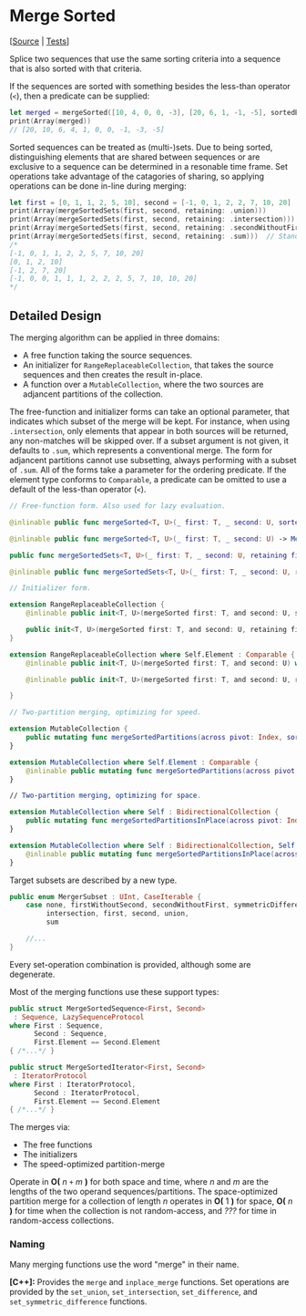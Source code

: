 #  Merge Sorted

[[Source](https://github.com/apple/swift-algorithms/blob/main/Sources/Algorithms/MergeSorted.swift) | 
 [Tests](https://github.com/apple/swift-algorithms/blob/main/Tests/SwiftAlgorithmsTests/MergeSortedTests.swift)]

Splice two sequences that use the same sorting criteria into a sequence that
is also sorted with that criteria.

If the sequences are sorted with something besides the less-than operator (`<`),
then a predicate can be supplied:

```swift
let merged = mergeSorted([10, 4, 0, 0, -3], [20, 6, 1, -1, -5], sortedBy: >)
print(Array(merged))
// [20, 10, 6, 4, 1, 0, 0, -1, -3, -5]
```

Sorted sequences can be treated as (multi-)sets.
Due to being sorted,
distinguishing elements that are shared between sequences or
are exclusive to a sequence can be determined in a resonable time frame.
Set operations take advantage of the catagories of sharing,
so applying operations can be done in-line during merging:

```swift
let first = [0, 1, 1, 2, 5, 10], second = [-1, 0, 1, 2, 2, 7, 10, 20]
print(Array(mergeSortedSets(first, second, retaining: .union)))
print(Array(mergeSortedSets(first, second, retaining: .intersection)))
print(Array(mergeSortedSets(first, second, retaining: .secondWithoutFirst)))
print(Array(mergeSortedSets(first, second, retaining: .sum)))  // Standard merge!
/*
[-1, 0, 1, 1, 2, 2, 5, 7, 10, 20]
[0, 1, 2, 10]
[-1, 2, 7, 20]
[-1, 0, 0, 1, 1, 1, 2, 2, 2, 5, 7, 10, 10, 20]
*/
```

## Detailed Design

The merging algorithm can be applied in three domains:

- A free function taking the source sequences.
- An initializer for `RangeReplaceableCollection`,
  that takes the source sequences and then
  creates the result in-place.
- A function over a `MutableCollection`,
  where the two sources are adjancent partitions of the collection.

The free-function and initializer forms can take an optional parameter,
that indicates which subset of the merge will be kept.
For instance, when using `.intersection`, only elements that appear in
both sources will be returned, any non-matches will be skipped over.
If a subset argument is not given, it defaults to `.sum`,
which represents a conventional merge.
The form for adjancent partitions cannot use subsetting,
always performing with a subset of `.sum`.
All of the forms take a parameter for the ordering predicate.
If the element type conforms to `Comparable`,
a predicate can be omitted to use a default of the less-than operator (`<`).

```swift
// Free-function form. Also used for lazy evaluation.

@inlinable public func mergeSorted<T, U>(_ first: T, _ second: U, sortedBy areInIncreasingOrder: @escaping (T.Element, U.Element) -> Bool) -> MergeSortedSetsSequence<T, U> where T : Sequence, U : Sequence, T.Element == U.Element

@inlinable public func mergeSorted<T, U>(_ first: T, _ second: U) -> MergeSortedSetsSequence<T, U> where T : Sequence, U : Sequence, T.Element : Comparable, T.Element == U.Element

public func mergeSortedSets<T, U>(_ first: T, _ second: U, retaining filter: MergerSubset, sortedBy areInIncreasingOrder: @escaping (T.Element, U.Element) -> Bool) -> MergeSortedSetsSequence<T, U> where T : Sequence, U : Sequence, T.Element == U.Element

@inlinable public func mergeSortedSets<T, U>(_ first: T, _ second: U, retaining filter: MergerSubset) -> MergeSortedSetsSequence<T, U> where T : Sequence, U : Sequence, T.Element : Comparable, T.Element == U.Element

// Initializer form.

extension RangeReplaceableCollection {
    @inlinable public init<T, U>(mergeSorted first: T, and second: U, sortedBy areInIncreasingOrder: (Element, Element) throws -> Bool) rethrows where T : Sequence, U : Sequence, Self.Element == T.Element, T.Element == U.Element

    public init<T, U>(mergeSorted first: T, and second: U, retaining filter: MergerSubset, sortedBy areInIncreasingOrder: (Element, Element) throws -> Bool) rethrows where T : Sequence, U : Sequence, Self.Element == T.Element, T.Element == U.Element
}

extension RangeReplaceableCollection where Self.Element : Comparable {
    @inlinable public init<T, U>(mergeSorted first: T, and second: U) where T : Sequence, U : Sequence, Self.Element == T.Element, T.Element == U.Element

    @inlinable public init<T, U>(mergeSorted first: T, and second: U, retaining filter: MergerSubset) where T : Sequence, U : Sequence, Self.Element == T.Element, T.Element == U.Element

}

// Two-partition merging, optimizing for speed.

extension MutableCollection {
    public mutating func mergeSortedPartitions(across pivot: Index, sortedBy areInIncreasingOrder: (Element, Element) throws -> Bool) rethrows
}

extension MutableCollection where Self.Element : Comparable {
    @inlinable public mutating func mergeSortedPartitions(across pivot: Index)
}

// Two-partition merging, optimizing for space.

extension MutableCollection where Self : BidirectionalCollection {
    public mutating func mergeSortedPartitionsInPlace(across pivot: Index, sortedBy areInIncreasingOrder: (Element, Element) throws -> Bool) rethrows
}

extension MutableCollection where Self : BidirectionalCollection, Self.Element : Comparable {
    @inlinable public mutating func mergeSortedPartitionsInPlace(across pivot: Index)
}
```

Target subsets are described by a new type.

```swift
public enum MergerSubset : UInt, CaseIterable {
    case none, firstWithoutSecond, secondWithoutFirst, symmetricDifference,
         intersection, first, second, union,
         sum

    //...
}
```

Every set-operation combination is provided, although some are degenerate.

Most of the merging functions use these support types:

```swift
public struct MergeSortedSequence<First, Second>
 : Sequence, LazySequenceProtocol
where First : Sequence,
      Second : Sequence,
      First.Element == Second.Element
{ /*...*/ }

public struct MergeSortedIterator<First, Second>
 : IteratorProtocol
where First : IteratorProtocol,
      Second : IteratorProtocol,
      First.Element == Second.Element
{ /*...*/ }
```

The merges via:

- The free functions
- The initializers
- The speed-optimized partition-merge

Operate in **O(** _n_ `+` _m_ **)** for both space and time,
where *n* and *m* are the lengths of the two operand sequences/partitions.
The space-optimized partition merge for a collection of length *n* operates in
**O(** 1 **)** for space,
**O(** _n_ **)** for time when the collection is not random-access,
and *???* for time in random-access collections.

### Naming

Many merging functions use the word "merge" in their name.

**[C++]:** Provides the `merge` and `inplace_merge` functions.
Set operations are provided by
the `set_union`, `set_intersection`, `set_difference`, and
`set_symmetric_difference` functions.
